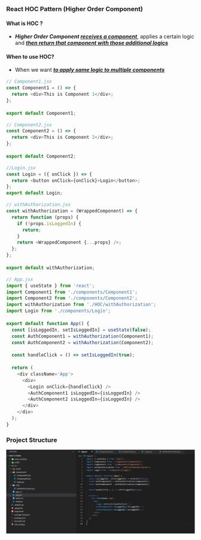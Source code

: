 ### React HOC Pattern (Higher Order Component)

#### What is HOC ?

- **_Higher Order Component <u>receives a component</u>_**, applies a certain logic and **_<u>then return that component with those additional logics</u>_**

#### When to use HOC?

- When we want **_<u>to apply same logic to multiple components</u>_**

```js
// Component1.jsx
const Component1 = () => {
  return <div>This is Component 1</div>;
};

export default Component1;
```

```js
// Component2.jsx
const Component2 = () => {
  return <div>This is Component 2</div>;
};

export default Component2;
```

```js
//Login.jsx
const Login = ({ onClick }) => {
  return <button onClick={onClick}>Login</button>;
};
export default Login;
```

```js
// withAuthorization.jsx
const withAuthorization = (WrappedComponent) => {
  return function (props) {
    if (!props.isLoggedIn) {
      return;
    }
    return <WrappedComponent {...props} />;
  };
};

export default withAuthorization;
```

```js
// App.jsx
import { useState } from 'react';
import Component1 from './components/Component1';
import Component2 from './components/Component2';
import withAuthorization from './HOC/withAuthorization';
import Login from './components/Login';

export default function App() {
  const [isLoggedIn, setIsLoggedIn] = useState(false);
  const AuthComponent1 = withAuthorization(Component1);
  const AuthComponent2 = withAuthorization(Component2);

  const handleClick = () => setIsLoggedIn(true);

  return (
    <div className='App'>
      <div>
        <Login onClick={handleClick} />
        <AuthComponent1 isLoggedIn={isLoggedIn} />
        <AuthComponent2 isLoggedIn={isLoggedIn} />
      </div>
    </div>
  );
}
```

### Project Structure

![alt text](<images used/HOC.png>)

